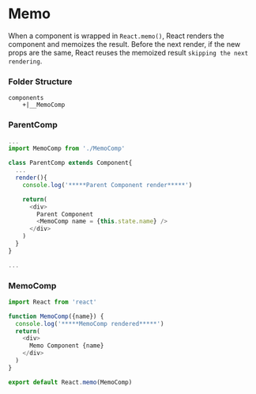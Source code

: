 # Memo

When a component is wrapped in `React.memo()`, React renders the component and memoizes the result. Before the next render, if the new props are the same, React reuses the memoized result `skipping the next rendering`.

### Folder Structure
```
components
    +|__MemoComp
```

### ParentComp

```js
...
import MemoComp from './MemoComp'

class ParentComp extends Component{
  ...
  render(){
    console.log('*****Parent Component render*****')

    return(
      <div>
        Parent Component
        <MemoComp name = {this.state.name} />
      </div>
    )
  }
}

...
```

### MemoComp

```js
import React from 'react'

function MemoComp({name}) {
  console.log('*****MemoComp rendered*****')
  return(
    <div>
      Memo Component {name}
    </div>
  )
}

export default React.memo(MemoComp)
```
